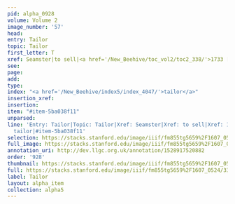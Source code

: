 ```yaml
---
pid: alpha_0928
volume: Volume 2
image_number: '57'
head: 
entry: Tailor
topic: Tailor
first_letter: T
xref: Seamster|to sell|<a href='/New_Beehive/toc_vol2/toc2_338/'>1733 [Tailor]</a>
see: 
page: 
add: 
type: 
index: "<a href='/New_Beehive/index5/index_4047/'>tailor</a>"
insertion_xref: 
insertion: 
item: "#item-5ba038f11"
unparsed: 
line: 'Entry: Tailor|Topic: Tailor|Xref: Seamster|Xref: to sell|Xref: 1733 [Tailor]|Index:
  tailor|#item-5ba038f11'
selection: https://stacks.stanford.edu/image/iiif/fm855tg5659%2F1607_0524/336,2011,3116,395/full/0/default.jpg
full_image: https://stacks.stanford.edu/image/iiif/fm855tg5659%2F1607_0524/full/full/0/default.jpg
annotation_uri: http://dev.llgc.org.uk/annotation/1528917520882
order: '928'
thumbnail: https://stacks.stanford.edu/image/iiif/fm855tg5659%2F1607_0524/336,2011,600,180/250,/0/default.jpg
full: https://stacks.stanford.edu/image/iiif/fm855tg5659%2F1607_0524/336,2011,3116,395/full/0/default.jpg
label: Tailor
layout: alpha_item
collection: alpha5
---
```

